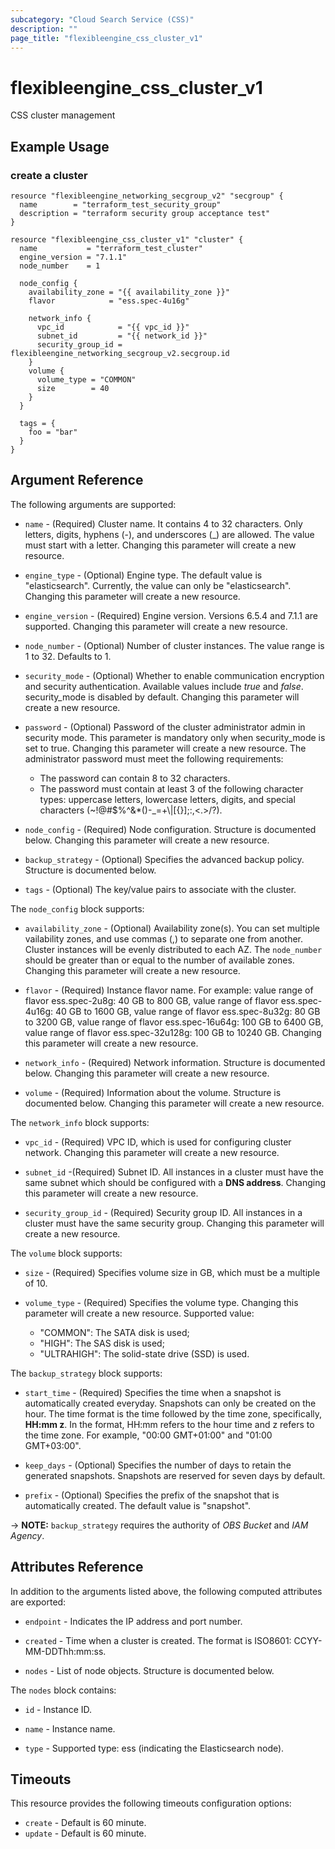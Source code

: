 ```yaml
---
subcategory: "Cloud Search Service (CSS)"
description: ""
page_title: "flexibleengine_css_cluster_v1"
---
```


# flexibleengine_css_cluster_v1

CSS cluster management

## Example Usage

### create a cluster

```hcl
resource "flexibleengine_networking_secgroup_v2" "secgroup" {
  name        = "terraform_test_security_group"
  description = "terraform security group acceptance test"
}

resource "flexibleengine_css_cluster_v1" "cluster" {
  name           = "terraform_test_cluster"
  engine_version = "7.1.1"
  node_number    = 1

  node_config {
    availability_zone = "{{ availability_zone }}"
    flavor            = "ess.spec-4u16g"

    network_info {
      vpc_id            = "{{ vpc_id }}"
      subnet_id         = "{{ network_id }}"
      security_group_id = flexibleengine_networking_secgroup_v2.secgroup.id
    }
    volume {
      volume_type = "COMMON"
      size        = 40
    }
  }

  tags = {
    foo = "bar"
  }
}
```

## Argument Reference

The following arguments are supported:

* `name` -
  (Required)
  Cluster name. It contains 4 to 32 characters. Only letters, digits,
  hyphens (-), and underscores (_) are allowed. The value must start
  with a letter. Changing this parameter will create a new resource.

* `engine_type` -
  (Optional)
  Engine type. The default value is "elasticsearch". Currently, the value
  can only be "elasticsearch". Changing this parameter will create a new resource.

* `engine_version` -
  (Required)
  Engine version. Versions 6.5.4 and 7.1.1 are supported. Changing this parameter will create a new resource.

* `node_number` -
  (Optional)
  Number of cluster instances. The value range is 1 to 32. Defaults to 1.

* `security_mode` - (Optional) Whether to enable communication encryption and security authentication.
  Available values include *true* and *false*. security_mode is disabled by default.
  Changing this parameter will create a new resource.

* `password` - (Optional) Password of the cluster administrator admin in security mode.
  This parameter is mandatory only when security_mode is set to true. Changing this parameter will create a new resource.
  The administrator password must meet the following requirements:
  - The password can contain 8 to 32 characters.
  - The password must contain at least 3 of the following character types: uppercase letters, lowercase letters,
    digits, and special characters (~!@#$%^&*()-_=+\\|[{}];:,<.>/?).

* `node_config` -
  (Required)
  Node configuration. Structure is documented below. Changing this parameter will create a new resource.

* `backup_strategy` - (Optional) Specifies the advanced backup policy. Structure is documented below.

* `tags` - (Optional) The key/value pairs to associate with the cluster.

The `node_config` block supports:

* `availability_zone` - (Optional)
  Availability zone(s). You can set multiple vailability zones, and use commas (,) to separate one from another.
  Cluster instances will be evenly distributed to each AZ. The `node_number` should be greater than or equal to
  the number of available zones. Changing this parameter will create a new resource.

* `flavor` - (Required)
  Instance flavor name. For example: value range of flavor ess.spec-2u8g:
  40 GB to 800 GB, value range of flavor ess.spec-4u16g: 40 GB to 1600 GB,
  value range of flavor ess.spec-8u32g: 80 GB to 3200 GB, value range of
  flavor ess.spec-16u64g: 100 GB to 6400 GB, value range of
  flavor ess.spec-32u128g: 100 GB to 10240 GB.
  Changing this parameter will create a new resource.

* `network_info` - (Required)
  Network information. Structure is documented below. Changing this parameter will create a new resource.

* `volume` - (Required)
  Information about the volume. Structure is documented below. Changing this parameter will create a new resource.

The `network_info` block supports:

* `vpc_id` - (Required)
  VPC ID, which is used for configuring cluster network. Changing this parameter will create a new resource.

* `subnet_id` -(Required)
  Subnet ID. All instances in a cluster must have the same subnet which should be configured with a **DNS address**.
  Changing this parameter will create a new resource.

* `security_group_id` - (Required)
  Security group ID. All instances in a cluster must have the same security group.
  Changing this parameter will create a new resource.

The `volume` block supports:

* `size` - (Required)
  Specifies volume size in GB, which must be a multiple of 10.

* `volume_type` - (Required)
  Specifies the volume type. Changing this parameter will create a new resource. Supported value:
  - "COMMON": The SATA disk is used;
  - "HIGH": The SAS disk is used;
  - "ULTRAHIGH": The solid-state drive (SSD) is used.

The `backup_strategy` block supports:

* `start_time` - (Required) Specifies the time when a snapshot is automatically
  created everyday. Snapshots can only be created on the hour. The time format is
  the time followed by the time zone, specifically, **HH:mm z**. In the format, HH:mm
  refers to the hour time and z refers to the time zone. For example, "00:00 GMT+01:00"
  and "01:00 GMT+03:00".

* `keep_days` - (Optional) Specifies the number of days to retain the generated
   snapshots. Snapshots are reserved for seven days by default.

* `prefix` - (Optional) Specifies the prefix of the snapshot that is automatically
  created. The default value is "snapshot".

-> **NOTE:** `backup_strategy` requires the authority of *OBS Bucket* and *IAM Agency*.

## Attributes Reference

In addition to the arguments listed above, the following computed attributes are exported:

* `endpoint` -
  Indicates the IP address and port number.

* `created` -
  Time when a cluster is created. The format is ISO8601: CCYY-MM-DDThh:mm:ss.

* `nodes` -
  List of node objects. Structure is documented below.

The `nodes` block contains:

* `id` - Instance ID.

* `name` - Instance name.

* `type` - Supported type: ess (indicating the Elasticsearch node).

## Timeouts

This resource provides the following timeouts configuration options:

* `create` - Default is 60 minute.
* `update` - Default is 60 minute.
